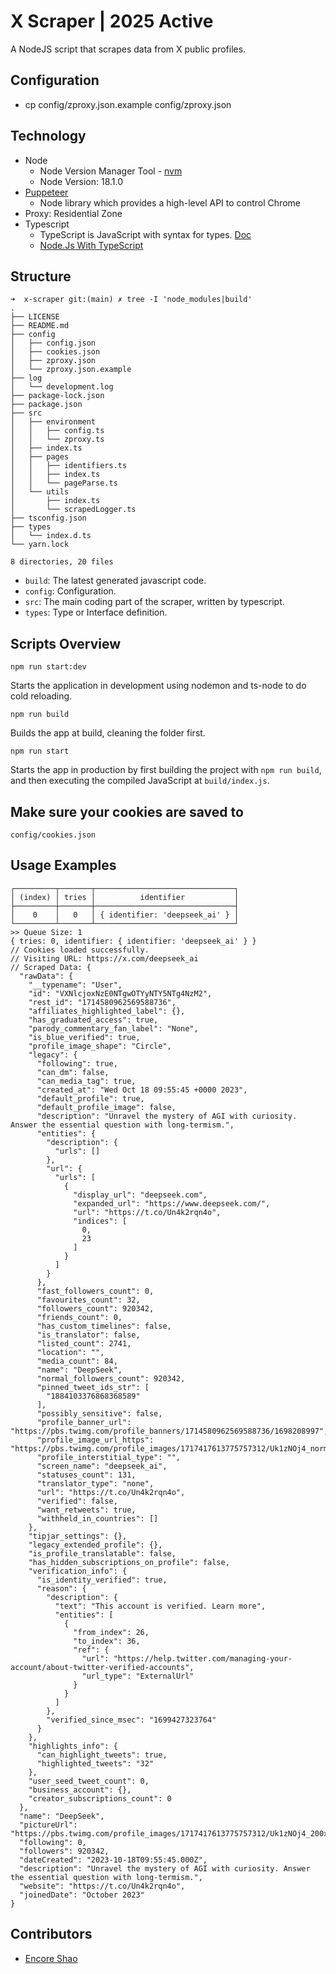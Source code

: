 # X Scraper | 2025 Active

A NodeJS script that scrapes data from X public profiles.

## Configuration

- cp config/zproxy.json.example config/zproxy.json

## Technology

- Node
  - Node Version Manager Tool - [nvm](https://github.com/nvm-sh/nvm#installing-and-updating)
  - Node Version: 18.1.0
- [Puppeteer](https://pptr.dev/)
  - Node library which provides a high-level API to control Chrome
- Proxy: Residential Zone
- Typescript
  - TypeScript is JavaScript with syntax for types. [Doc](https://www.typescriptlang.org/)
  - [Node.Js With TypeScript](https://nodejs.dev/en/learn/nodejs-with-typescript/)

## Structure

```
➜  x-scraper git:(main) ✗ tree -I 'node_modules|build'
.
├── LICENSE
├── README.md
├── config
│   ├── config.json
│   ├── cookies.json
│   ├── zproxy.json
│   └── zproxy.json.example
├── log
│   └── development.log
├── package-lock.json
├── package.json
├── src
│   ├── environment
│   │   ├── config.ts
│   │   └── zproxy.ts
│   ├── index.ts
│   ├── pages
│   │   ├── identifiers.ts
│   │   ├── index.ts
│   │   └── pageParse.ts
│   └── utils
│       ├── index.ts
│       └── scrapedLogger.ts
├── tsconfig.json
├── types
│   └── index.d.ts
└── yarn.lock

8 directories, 20 files
```

- `build`: The latest generated javascript code.
- `config`: Configuration.
- `src`: The main coding part of the scraper, written by typescript.
- `types`: Type or Interface definition.

## Scripts Overview

```NodeJS
npm run start:dev
```

Starts the application in development using nodemon and ts-node to do cold reloading.

```NodeJS
npm run build
```

Builds the app at build, cleaning the folder first.

```NodeJS
npm run start
```

Starts the app in production by first building the project with `npm run build`, and then executing the compiled JavaScript at `build/index.js`.

## Make sure your cookies are saved to

```
config/cookies.json
```

## Usage Examples

```NodeJS
┌─────────┬───────┬───────────────────────────────┐
│ (index) │ tries │          identifier           │
├─────────┼───────┼───────────────────────────────┤
│    0    │   0   │ { identifier: 'deepseek_ai' } │
└─────────┴───────┴───────────────────────────────┘
>> Queue Size: 1
{ tries: 0, identifier: { identifier: 'deepseek_ai' } }
// Cookies loaded successfully.
// Visiting URL: https://x.com/deepseek_ai
// Scraped Data: {
  "rawData": {
    "__typename": "User",
    "id": "VXNlcjoxNzE0NTgwOTYyNTY5NTg4NzM2",
    "rest_id": "1714580962569588736",
    "affiliates_highlighted_label": {},
    "has_graduated_access": true,
    "parody_commentary_fan_label": "None",
    "is_blue_verified": true,
    "profile_image_shape": "Circle",
    "legacy": {
      "following": true,
      "can_dm": false,
      "can_media_tag": true,
      "created_at": "Wed Oct 18 09:55:45 +0000 2023",
      "default_profile": true,
      "default_profile_image": false,
      "description": "Unravel the mystery of AGI with curiosity. Answer the essential question with long-termism.",
      "entities": {
        "description": {
          "urls": []
        },
        "url": {
          "urls": [
            {
              "display_url": "deepseek.com",
              "expanded_url": "https://www.deepseek.com/",
              "url": "https://t.co/Un4k2rqn4o",
              "indices": [
                0,
                23
              ]
            }
          ]
        }
      },
      "fast_followers_count": 0,
      "favourites_count": 32,
      "followers_count": 920342,
      "friends_count": 0,
      "has_custom_timelines": false,
      "is_translator": false,
      "listed_count": 2741,
      "location": "",
      "media_count": 84,
      "name": "DeepSeek",
      "normal_followers_count": 920342,
      "pinned_tweet_ids_str": [
        "1884103376868368589"
      ],
      "possibly_sensitive": false,
      "profile_banner_url": "https://pbs.twimg.com/profile_banners/1714580962569588736/1698208997",
      "profile_image_url_https": "https://pbs.twimg.com/profile_images/1717417613775757312/Uk1zNOj4_normal.jpg",
      "profile_interstitial_type": "",
      "screen_name": "deepseek_ai",
      "statuses_count": 131,
      "translator_type": "none",
      "url": "https://t.co/Un4k2rqn4o",
      "verified": false,
      "want_retweets": true,
      "withheld_in_countries": []
    },
    "tipjar_settings": {},
    "legacy_extended_profile": {},
    "is_profile_translatable": false,
    "has_hidden_subscriptions_on_profile": false,
    "verification_info": {
      "is_identity_verified": true,
      "reason": {
        "description": {
          "text": "This account is verified. Learn more",
          "entities": [
            {
              "from_index": 26,
              "to_index": 36,
              "ref": {
                "url": "https://help.twitter.com/managing-your-account/about-twitter-verified-accounts",
                "url_type": "ExternalUrl"
              }
            }
          ]
        },
        "verified_since_msec": "1699427323764"
      }
    },
    "highlights_info": {
      "can_highlight_tweets": true,
      "highlighted_tweets": "32"
    },
    "user_seed_tweet_count": 0,
    "business_account": {},
    "creator_subscriptions_count": 0
  },
  "name": "DeepSeek",
  "pictureUrl": "https://pbs.twimg.com/profile_images/1717417613775757312/Uk1zNOj4_200x200.jpg",
  "following": 0,
  "followers": 920342,
  "dateCreated": "2023-10-18T09:55:45.000Z",
  "description": "Unravel the mystery of AGI with curiosity. Answer the essential question with long-termism.",
  "website": "https://t.co/Un4k2rqn4o",
  "joinedDate": "October 2023"
}
```

## Contributors

- [Encore Shao](https://github.com/encoreshao)
